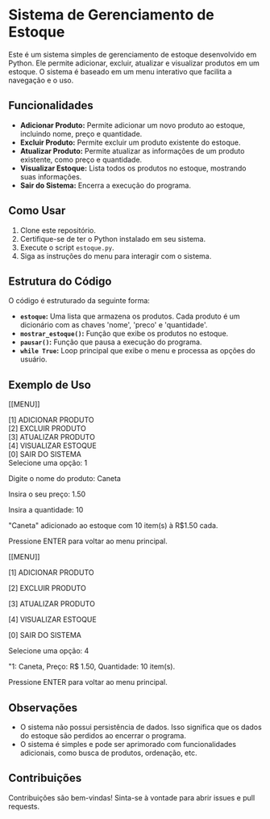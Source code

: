 # Sistema de Gerenciamento de Estoque

Este é um sistema simples de gerenciamento de estoque desenvolvido em Python. Ele permite adicionar, excluir, atualizar e visualizar produtos em um estoque. O sistema é baseado em um menu interativo que facilita a navegação e o uso.

## Funcionalidades

- **Adicionar Produto:** Permite adicionar um novo produto ao estoque, incluindo nome, preço e quantidade.
- **Excluir Produto:** Permite excluir um produto existente do estoque.
- **Atualizar Produto:** Permite atualizar as informações de um produto existente, como preço e quantidade.
- **Visualizar Estoque:** Lista todos os produtos no estoque, mostrando suas informações.
- **Sair do Sistema:** Encerra a execução do programa.

## Como Usar

1. Clone este repositório.
2. Certifique-se de ter o Python instalado em seu sistema.
3. Execute o script `estoque.py`.
4. Siga as instruções do menu para interagir com o sistema.

## Estrutura do Código

O código é estruturado da seguinte forma:

- **`estoque`:** Uma lista que armazena os produtos. Cada produto é um dicionário com as chaves 'nome', 'preco' e 'quantidade'.
- **`mostrar_estoque()`:** Função que exibe os produtos no estoque.
- **`pausar()`:** Função que pausa a execução do programa.
- **`while True`:** Loop principal que exibe o menu e processa as opções do usuário.

## Exemplo de Uso

   [[MENU]]

[1] ADICIONAR PRODUTO  
[2] EXCLUIR PRODUTO  
[3] ATUALIZAR PRODUTO  
[4] VISUALIZAR ESTOQUE  
[0] SAIR DO SISTEMA  
Selecione uma opção: 1  

Digite o nome do produto: Caneta  

Insira o seu preço: 1.50  

Insira a quantidade: 10  

"Caneta" adicionado ao estoque com 10 item(s) à R$1.50 cada.  

Pressione ENTER para voltar ao menu principal.

[[MENU]]

[1] ADICIONAR PRODUTO  

[2] EXCLUIR PRODUTO  

[3] ATUALIZAR PRODUTO  

[4] VISUALIZAR ESTOQUE  

[0] SAIR DO SISTEMA  

Selecione uma opção: 4  

"1: Caneta, Preço: R$ 1.50, Quantidade: 10 item(s).  

Pressione ENTER para voltar ao menu principal.


## Observações

- O sistema não possui persistência de dados. Isso significa que os dados do estoque são perdidos ao encerrar o programa.
- O sistema é simples e pode ser aprimorado com funcionalidades adicionais, como busca de produtos, ordenação, etc.

## Contribuições

Contribuições são bem-vindas! Sinta-se à vontade para abrir issues e pull requests.
